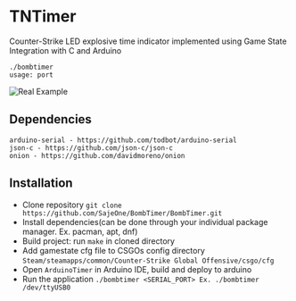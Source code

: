 # TNTimer
Counter-Strike LED explosive time indicator implemented using Game State Integration with C and Arduino

```
./bombtimer
usage: port
```

![Real Example](https://shane-brown.ca/img/865031b.jpg)

## Dependencies
```
arduino-serial - https://github.com/todbot/arduino-serial
json-c - https://github.com/json-c/json-c
onion - https://github.com/davidmoreno/onion
```

## Installation
* Clone repository ```git clone https://github.com/SajeOne/BombTimer/BombTimer.git```
* Install dependencies(can be done through your individual package manager. Ex. pacman, apt, dnf)
* Build project: run ```make``` in cloned directory
* Add gamestate cfg file to CSGOs config directory ```Steam/steamapps/common/Counter-Strike Global Offensive/csgo/cfg```
* Open ```ArduinoTimer``` in Arduino IDE, build and deploy to arduino
* Run the application ```./bombtimer <SERIAL_PORT> Ex. ./bombtimer /dev/ttyUSB0```
